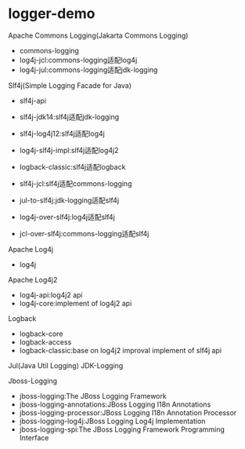 # logger-demo


Apache Commons Logging(Jakarta Commons Logging)
* commons-logging
* log4j-jcl:commons-logging适配log4j
* log4j-jul:commons-logging适配jdk-logging

Slf4j(Simple Logging Facade for Java)
* slf4j-api

* slf4j-jdk14:slf4j适配jdk-logging
* slf4j-log4j12:slf4j适配log4j
* log4j-slf4j-impl:slf4j适配log4j2
* logback-classic:slf4j适配logback
* slf4j-jcl:slf4j适配commons-logging

* jul-to-slf4j:jdk-logging适配slf4j
* log4j-over-slf4j:log4j适配slf4j
* jcl-over-slf4j:commons-logging适配slf4j

Apache Log4j
* log4j

Apache Log4j2
* log4j-api:log4j2 api
* log4j-core:implement of log4j2 api

Logback
* logback-core
* logback-access
* logback-classic:base on log4j2 improval implement of slf4j api

Jul(Java Util Logging) JDK-Logging

Jboss-Logging
* jboss-logging:The JBoss Logging Framework
* jboss-logging-annotations:JBoss Logging I18n Annotations
* jboss-logging-processor:JBoss Logging I18n Annotation Processor
* jboss-logging-log4j:JBoss Logging Log4j Implementation
* jboss-logging-spi:The JBoss Logging Framework Programming Interface











